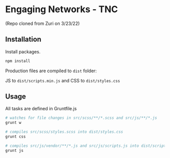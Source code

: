 # Engaging Networks - TNC

(Repo cloned from Zuri on 3/23/22)

## Installation

Install packages.

```bash
npm install
```
Production files are compiled to `dist` folder:

JS to `dist/scripts.min.js` and CSS to `dist/styles.css`

## Usage
All tasks are defined in Gruntfile.js
```python
# watches for file changes in src/scss/**/*.scss and src/js/**/*.js
grunt w

# compiles src/scss/styles.scss into dist/styles.css
grunt css

# compiles src/js/vendor/**/*.js and src/js/scripts.js into dist/scripts.min.js
grunt js
```
